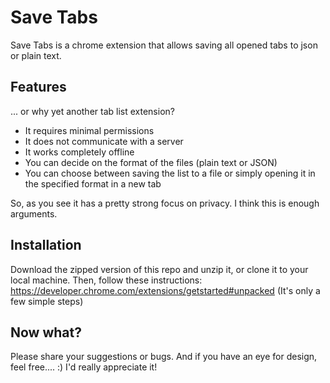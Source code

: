 # Save Tabs

Save Tabs is a chrome extension that allows saving all opened tabs to json or plain text.

## Features

... or why yet another tab list extension?

- It requires minimal permissions
- It does not communicate with a server
- It works completely offline
- You can decide on the format of the files (plain text or JSON)
- You can choose between saving the list to a file or simply opening it in the specified format in a new tab

So, as you see it has a pretty strong focus on privacy. I think this is enough arguments.

## Installation

Download the zipped version of this repo and unzip it, or clone it to your local machine.
Then, follow these instructions: https://developer.chrome.com/extensions/getstarted#unpacked (It's only a few simple steps)

## Now what?

Please share your suggestions or bugs. And if you have an eye for design, feel free.... :) I'd really appreciate it!
